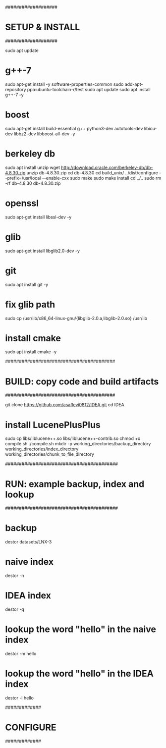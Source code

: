 ###################
# SETUP & INSTALL #
###################

sudo apt update

# g++-7
sudo apt-get install -y software-properties-common
sudo add-apt-repository ppa:ubuntu-toolchain-r/test
sudo apt update
sudo apt install g++-7 -y
# boost
sudo apt-get install build-essential g++ python3-dev autotools-dev libicu-dev libbz2-dev libboost-all-dev -y
# berkeley db
sudo apt install unzip
wget http://download.oracle.com/berkeley-db/db-4.8.30.zip
unzip db-4.8.30.zip
cd db-4.8.30
cd build_unix/
../dist/configure --prefix=/usr/local --enable-cxx
sudo make
sudo make install
cd ../..
sudo rm -rf db-4.8.30 db-4.8.30.zip
# openssl
sudo apt-get install libssl-dev -y
# glib
sudo apt-get install libglib2.0-dev -y
# git
sudo apt install git -y
# fix glib path
sudo cp /usr/lib/x86_64-linux-gnu/{libglib-2.0.a,libglib-2.0.so} /usr/lib
# install cmake
sudo apt install cmake -y


########################################
# BUILD: copy code and build artifacts #
########################################

git clone https://github.com/asaflevi0812/IDEA.git
cd IDEA
# install LucenePlusPlus
sudo cp libs/liblucene++.so libs/liblucene++-contrib.so 
chmod +x compile.sh
./compile.sh
mkdir -p working_directories/backup_directory working_directories/index_directory working_directories/chunk_to_file_directory

#########################################
# RUN: example backup, index and lookup #
#########################################

# backup
destor datasets/LNX-3
# naive index
destor -n
# IDEA index
destor -q
# lookup the word "hello" in the naive index
destor -m hello
# lookup the word "hello" in the IDEA index
destor -l hello

#############
# CONFIGURE #
#############
